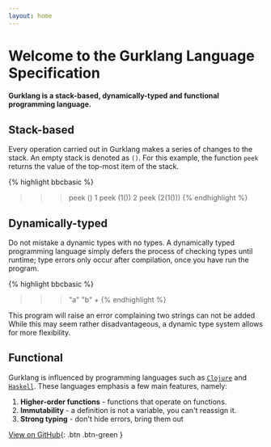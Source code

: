 ```yaml
---
layout: home
---
```

# Welcome to the Gurklang Language Specification
#### Gurklang is a stack-based, dynamically-typed and functional programming language.

## Stack-based
Every operation carried out in Gurklang makes a series of
changes to the stack. An empty stack is denoted as `()`.
For this example, the function `peek` returns the value of
the top-most item of the stack.

{% highlight bbcbasic %}
>>> peek
()
>>> 1
>>> peek
(1())
>>> 2
>>> peek
(2(1()))
{% endhighlight %}

## Dynamically-typed
Do not mistake a dynamic types with no types.
A dynamically typed programming language simply
defers the process of checking types until runtime;
type errors only occur after compilation, once you
have run the program.

{% highlight bbcbasic %}
>>> "a"
>>> "b"
>>> +
{% endhighlight %}

This program will raise an error complaining two strings can not be added
While this may seem rather disadvantageous, a dynamic type
system allows for more flexibility.

## Functional

Gurklang is influenced by programming languages such as [`Clojure`](https://clojure.org)
and [`Haskell`](https://www.haskell.org/). These languages emphasis a few main features, namely:

1. **Higher-order functions** - functions that operate on functions.
2. **Immutability** - a definition is not a variable, you can't reassign it.
3. **Strong typing** - don't hide errors, bring them out

[View on GitHub](https://github.com/doublevcodes/gurklang-spec){: .btn .btn-green }
